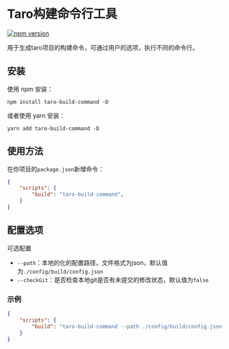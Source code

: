 # Taro构建命令行工具

[![npm version](https://badge.fury.io/js/taro-build-command.svg)](https://badge.fury.io/js/taro-build-command)

用于生成taro项目的构建命令，可通过用户的选项，执行不同的命令行。

## 安装

使用 npm 安装：

```shell
npm install taro-build-command -D
```

或者使用 yarn 安装：

```shell
yarn add taro-build-command -D
```

## 使用方法

在你项目的`package.json`新增命令：

```json
{
    "scripts": {
        "build": "taro-build-command",
    }
}
```

## 配置选项

可选配置

- `--path`：本地的化的配置路径，文件格式为json，默认值为`./config/build/config.json`
- `--checkGit`：是否检查本地git是否有未提交的修改状态，默认值为`false`

### 示例

```json
{
    "scripts": {
        "build": "taro-build-command --path ./config/build/config.json --checkGit",
    }
}
```
